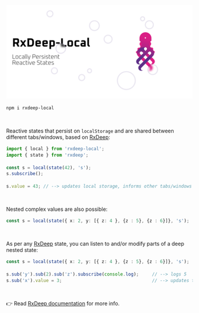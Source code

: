 ![banner](/rxdeep-local-banner.png)

```bash
npm i rxdeep-local
```

<br>

Reactive states that persist on `localStorage` and are shared between different tabs/windows, based on [RxDeep](https://loreanvictor.github.io/rxdeep/):

```ts
import { local } from 'rxdeep-local';
import { state } from 'rxdeep';

const s = local(state(42), 's');
s.subscribe();

s.value = 43; // --> updates local storage, informs other tabs/windows of the change.
```

<br>

Nested complex values are also possible:

```ts
const s = local(state({ x: 2, y: [{ z: 4 }, {z : 5}, {z : 6}]}, 's');
```

<br>

As per any [RxDeep](https://loreanvictor.github.io/rxdeep/) state, you can listen to and/or modify parts of a deep nested state:

```ts
const s = local(state({ x: 2, y: [{ z: 4 }, {z : 5}, {z : 6}]}, 's');

s.sub('y').sub(2).sub('z').subscribe(console.log);     // --> logs 5
s.sub('x').value = 3;                                  // --> updates the state, rewriting on localStorage and notifying other tabs
```

<br>

👉 Read [RxDeep documentation](https://loreanvictor.github.io/rxdeep/) for more info.
